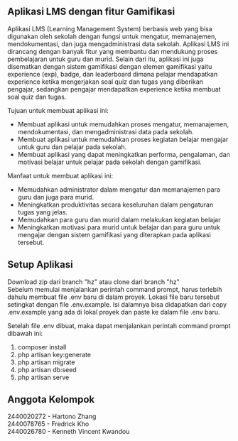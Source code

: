 ## Aplikasi LMS dengan fitur Gamifikasi

Aplikasi LMS (Learning Management System) berbasis web yang bisa digunakan oleh sekolah dengan fungsi untuk mengatur, memanajemen, mendokumentasi, dan juga mengadministrasi data sekolah. Aplikasi LMS ini dirancang dengan banyak fitur yang membantu dan mendukung proses pembelajaran untuk guru dan murid. Selain dari itu, aplikasi ini juga disematkan dengan sistem gamifikasi dengan elemen gamifikasi yaitu experience (exp), badge, dan leaderboard dimana pelajar mendapatkan experience ketika mengerjakan soal quiz dan tugas yang diberikan pengajar, sedangkan pengajar mendapatkan experience ketika membuat soal quiz dan tugas.

Tujuan untuk membuat aplikasi ini:
- Membuat aplikasi untuk memudahkan proses mengatur, memanajemen, mendokumentasi, dan mengadministrasi data pada sekolah.
- Membuat aplikasi untuk memudahkan proses kegiatan belajar mengajar untuk guru dan pelajar pada sekolah.
- Membuat aplikasi yang dapat meningkatkan performa, pengalaman, dan motivasi belajar untuk pelajar pada sekolah dengan gamifikasi.

Manfaat untuk membuat aplikasi ini:
- Memudahkan administrator dalam mengatur dan memanajemen para guru dan juga para murid.
- Meningkatkan produktivitas secara keseluruhan dalam pengaturan tugas yang jelas.
- Memudahkan para guru dan murid dalam melakukan kegiatan belajar
- Meningkatkan motivasi para murid untuk belajar dan para guru untuk mengajar dengan sistem gamifikasi yang diterapkan pada aplikasi tersebut.

## Setup Aplikasi

Download zip dari branch "hz" atau clone dari branch "hz"<br />
Sebelum memulai menjalankan perintah command prompt, harus terlebih dahulu membuat file .env baru di dalam proyek. Lokasi file baru tersebut setingkat dengan file .env.example. Isi dalamnya bisa didapatkan dari copy .env.example yang ada di lokal proyek dan paste ke dalam file .env baru.

Setelah file .env dibuat, maka dapat menjalankan perintah command prompt dibawah ini:
1. composer install
2. php artisan key:generate
3. php artisan migrate
4. php artisan db:seed
5. php artisan serve

## Anggota Kelompok

2440020272 - Hartono Zhang<br />
2440078765 - Fredrick Kho<br />
2440026780 - Kenneth Vincent Kwandou<br />
